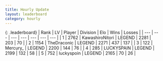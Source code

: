 ```yaml
---
title: Hourly Update
layout: leaderboard
category: hourly
---
```


{: .leaderboard}
| Rank | LV | Player | Division | Elo | Wins | Losses |
| --- | --- | --- | --- | --- | --- | --- |
| <span data-change="0">1</span> | 2762 | <span title="ID: 164871">KawashiroNitori</span> | LEGEND | <span data-change="0">2281</span> | <span data-change="0">203</span> | <span data-change="0">70</span> |
| <span data-change="0">2</span> | 1154 | <span title="ID: 544310">TheDraconic</span> | LEGEND | <span data-change="-2">2271</span> | <span data-change="5">437</span> | <span data-change="1">137</span> |
| <span data-change="0">3</span> | 122 | <span title="ID: 680422">Mercury_</span> | LEGEND | <span data-change="0">2200</span> | <span data-change="0">144</span> | <span data-change="0">76</span> |
| <span data-change="0">4</span> | 285 | <span title="ID: 623829">LUCKYSPAIN</span> | LEGEND | <span data-change="0">2199</span> | <span data-change="0">132</span> | <span data-change="0">58</span> |
| <span data-change="0">5</span> | 752 | <span title="ID: 512212">luckyspoin</span> | LEGEND | <span data-change="0">2165</span> | <span data-change="0">70</span> | <span data-change="0">26</span> |